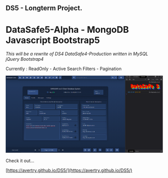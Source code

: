 ## DS5 - Longterm Project.

# DataSafe5-Alpha - MongoDB Javascript Bootstrap5

*This will be a rewrite of DS4 DataSafe4-Production written in MySQL jQuery Bootstrap4*

Currently : ReadOnly - Active Search Filters - Pagination

![](image/README/1620126811079.png)

Check it out...

[https://avertry.github.io/DS5/](https://avertry.github.io/DS5/)
